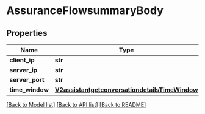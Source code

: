 # AssuranceFlowsummaryBody

## Properties
Name | Type | Description | Notes
------------ | ------------- | ------------- | -------------
**client_ip** | **str** |  | [optional] 
**server_ip** | **str** |  | [optional] 
**server_port** | **str** |  | [optional] 
**time_window** | [**V2assistantgetconversationdetailsTimeWindow**](V2assistantgetconversationdetailsTimeWindow.md) |  | [optional] 

[[Back to Model list]](../README.md#documentation-for-models) [[Back to API list]](../README.md#documentation-for-api-endpoints) [[Back to README]](../README.md)

